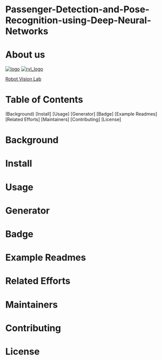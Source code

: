 # Passenger-Detection-and-Pose-Recognition-using-Deep-Neural-Networks
# About us

[![logo](https://user-images.githubusercontent.com/54886095/145699385-421cd320-0ad8-4f85-a777-d07fc754430f.jpg)](http://www.ee.ccu.edu.tw/main.php)
[![rvl_logo](https://user-images.githubusercontent.com/54886095/145699460-f81bb0e3-b09c-4c80-8527-2921a3be4964.png)](https://vision.ee.ccu.edu.tw/index.php)

[Robot Vision Lab](https://vision.ee.ccu.edu.tw/index.php)

# Table of Contents

(Background)
[Install]
[Usage]
[Generator]
[Badge]
[Example Readmes]
[Related Efforts]
[Maintainers]
[Contributing]
[License]

# Background


# Install


# Usage


# Generator


# Badge


# Example Readmes


# Related Efforts


# Maintainers



# Contributing


# License
